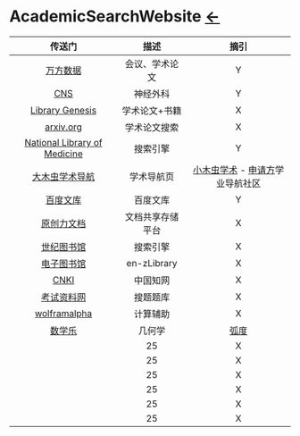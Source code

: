 # AcademicSearchWebsite  [←](index.md)

| 传送门 | 描述 | 摘引 |
|:---:|:---:|:---:|
| [万方数据](http://www.wanfangdata.com.cn/index.html) | 会议、学术论文 | Y |
| [CNS](https://www.cns.org/Default.aspx) | 神经外科 | Y |
| [Library Genesis](http://gen.lib.rus.ec/) | 学术论文+书籍 | X |
| [arxiv.org](https://arxiv.org/) | 学术论文搜索 | X |
| [National Library of Medicine](https://pubmed.ncbi.nlm.nih.gov/) | 搜索引擎 | Y |
| [大木虫学术导航](http://www.4243.net/) | 学术导航页 | [小木虫学术](http://muchong.com/) - [申请方](https://www.applysquare.com/)学业导航社区 |
| [百度文库](https://wenku.baidu.com/) | 百度文库 | Y |
| [原创力文档](https://max.book118.com/) | 文档共享存储平台 | X |
| [世纪图书馆](http://libgen.li/) | 搜索引擎 | X |
| [电子图书馆](https://b-ok.asia/?regionChanged=&redirect) | en-zLibrary | X |
| [CNKI](http://new.oversea.cnki.net/index/) | 中国知网 | X |
| [考试资料网](https://www.ppkao.com/) | 搜题题库 | X |
| [wolframalpha](https://www.wolframalpha.com/) | 计算辅助 | X |
| [数学乐](https://www.shuxuele.com/sine-cosine-tangent.html) | 几何学 | [弧度](https://www.shuxuele.com/sine-cosine-tangent.html) |
| []() | 25 | X |
| []() | 25 | X |
| []() | 25 | X |
| []() | 25 | X |
| []() | 25 | X |
| []() | 25 | X |
